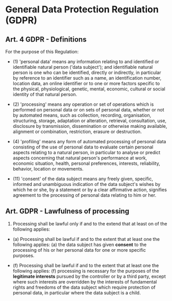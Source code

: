 # General Data Protection Regulation (GDPR)

## Art. 4 GDPR - Definitions

For the purpose of this Regulation:

- (1) 'personal data' means any information relating to and identified or identifiable natural person ('data subject'); and identifiable natural person is one who can be identified, directly or indirectly, in particular by reference to an identifier such as a name, an identification number, location data, an online identifier or to one or more factors specific to the physical, physiological, genetic, mental, economic, cultural or social identity of that natural person.

- (2) 'processing' means any operation or set of operations which is performed on personal data or on sets of personal data, whether or not by automated means, such as collection, recording, organisation, structuring, storage, adaptation or alteration, retrieval, consultation, use, disclosure by transmission, dissemination or otherwise making available, alignment or combination, restriction, erasure or destruction.

- (4) 'profiling' means any form of automated processing of personal data consisting of the use of personal data to evaluate certain personal aspects relating to a natural person, in particular to analyse or predict aspects concerning that natural person's performance at work, economic situation, health, personal preferences, interests, reliability, behavior, location or movements.

- (11) 'consent' of the data subject means any freely given, specific, informed and unambiguous indication of the data subject's wishes by which he or she, by a statement or by a clear affirmative action, signifies agreement to the processing of personal data relating to him or her.

## Art. GDPR - Lawfulness of processing

1. Processing shall be lawful only if and to the extend that at least on of the following applies:

- (a) Processing shall be lawful if and to the extent that at least one the following applies: (a) the data subject has given **consent** to the processing of his or her personal data for one or more specific purposes.

- (f) Processing shall be lawful if and to the extent that at least one the following applies: (f) processing is necessary for the purposes of the **legitimate interests** pursued by the controller or by a third party, except where such interests are overridden by the interests of fundamental rights and freedoms of the data subject which require protection of personal data, in particular where the data subject is a child.



